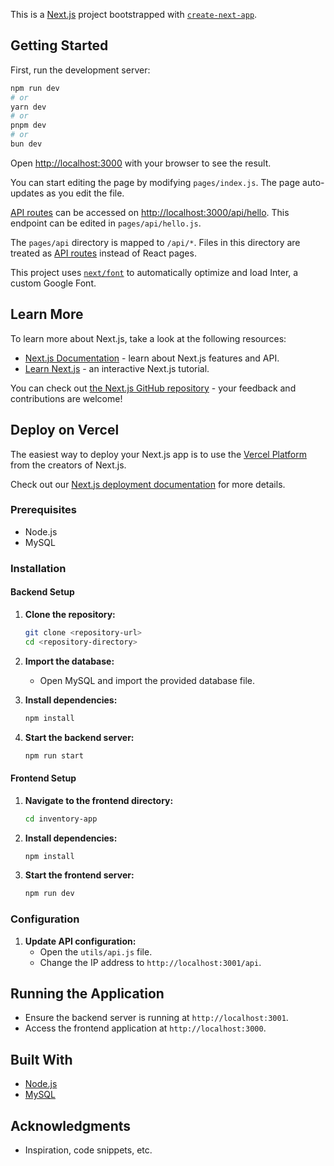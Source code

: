 This is a [Next.js](https://nextjs.org/) project bootstrapped with [`create-next-app`](https://github.com/vercel/next.js/tree/canary/packages/create-next-app).

## Getting Started

First, run the development server:

```bash
npm run dev
# or
yarn dev
# or
pnpm dev
# or
bun dev
```

Open [http://localhost:3000](http://localhost:3000) with your browser to see the result.

You can start editing the page by modifying `pages/index.js`. The page auto-updates as you edit the file.

[API routes](https://nextjs.org/docs/api-routes/introduction) can be accessed on [http://localhost:3000/api/hello](http://localhost:3000/api/hello). This endpoint can be edited in `pages/api/hello.js`.

The `pages/api` directory is mapped to `/api/*`. Files in this directory are treated as [API routes](https://nextjs.org/docs/api-routes/introduction) instead of React pages.

This project uses [`next/font`](https://nextjs.org/docs/basic-features/font-optimization) to automatically optimize and load Inter, a custom Google Font.

## Learn More

To learn more about Next.js, take a look at the following resources:

- [Next.js Documentation](https://nextjs.org/docs) - learn about Next.js features and API.
- [Learn Next.js](https://nextjs.org/learn) - an interactive Next.js tutorial.

You can check out [the Next.js GitHub repository](https://github.com/vercel/next.js/) - your feedback and contributions are welcome!

## Deploy on Vercel

The easiest way to deploy your Next.js app is to use the [Vercel Platform](https://vercel.com/new?utm_medium=default-template&filter=next.js&utm_source=create-next-app&utm_campaign=create-next-app-readme) from the creators of Next.js.

Check out our [Next.js deployment documentation](https://nextjs.org/docs/deployment) for more details.


### Prerequisites

- Node.js
- MySQL

### Installation

#### Backend Setup

1. **Clone the repository:**
    ```bash
    git clone <repository-url>
    cd <repository-directory>
    ```

2. **Import the database:**
    - Open MySQL and import the provided database file.

3. **Install dependencies:**
    ```bash
    npm install
    ```

4. **Start the backend server:**
    ```bash
    npm run start
    ```

#### Frontend Setup

1. **Navigate to the frontend directory:**
    ```bash
    cd inventory-app
    ```

2. **Install dependencies:**
    ```bash
    npm install
    ```

3. **Start the frontend server:**
    ```bash
    npm run dev
    ```

### Configuration

1. **Update API configuration:**
    - Open the `utils/api.js` file.
    - Change the IP address to `http://localhost:3001/api`.

## Running the Application

- Ensure the backend server is running at `http://localhost:3001`.
- Access the frontend application at `http://localhost:3000`.

## Built With

- [Node.js](https://nodejs.org/)
- [MySQL](https://www.mysql.com/)


## Acknowledgments

- Inspiration, code snippets, etc.


